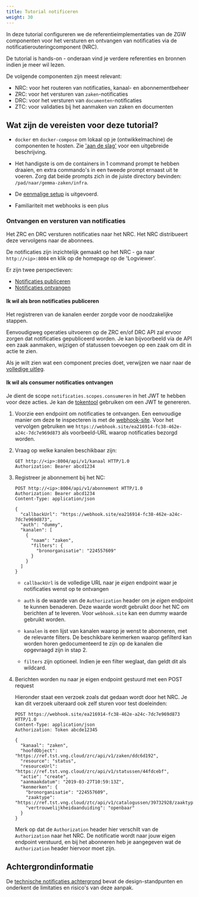 ```yaml
---
title: Tutorial notificeren
weight: 30
---
```


In deze tutorial configureren we de referentieimplementaties van de ZGW
componenten voor het versturen en ontvangen van notificaties via de
notificatierouteringcomponent (NRC).

De tutorial is hands-on - onderaan vind je verdere referenties en bronnen
indien je meer wil lezen.

De volgende componenten zijn meest relevant:

* NRC: voor het routeren van notificaties, kanaal- en abonnementbeheer
* ZRC: voor het versturen van `zaken`-notificaties
* DRC: voor het versturen van `documenten`-notificaties
* ZTC: voor validaties bij het aanmaken van zaken en documenten

## Wat zijn de vereisten voor deze tutorial?

* `docker` en `docker-compose` om lokaal op je (ontwikkelmachine) de
  componenten te hosten. Zie ['aan de slag'](../aan-de-slag) voor een
  uitgebreide beschrijving.

* Het handigste is om de containers in 1 command prompt te hebben draaien, en
  extra commando's in een tweede prompt ernaast uit te voeren. Zorg dat beide
  prompts zich in de juiste directory bevinden: `/pad/naar/gemma-zaken/infra`.

* De [eenmalige setup](../eenmalige-setup) is uitgevoerd.

* Familiariteit met webhooks is een plus

### Ontvangen en versturen van notificaties

Het ZRC en DRC versturen notificaties naar het NRC. Het NRC distribueert deze
vervolgens naar de abonnees.

De notificaties zijn inzichtelijk gemaakt op het NRC - ga naar
`http://<ip>:8004` en klik op de homepage op de 'Logviewer'.

Er zijn twee perspectieven:

* [Notificaties publiceren](#ik-wil-als-bron-notificaties-publiceren)
* [Notificaties ontvangen](#ik-wil-als-consumer-notificaties-ontvangen)

#### Ik wil als bron notificaties publiceren

Het registreren van de kanalen eerder zorgde voor de noodzakelijke stappen.

Eenvoudigweg operaties uitvoeren op de ZRC en/of DRC API zal ervoor zorgen
dat notificaties gepubliceerd worden. Je kan bijvoorbeeld via de API een zaak
aanmaken, wijzigen of statussen toevoegen op een zaak om dit in actie te zien.

Als je wilt zien wat een component precies doet, verwijzen we naar naar de
[volledige uitleg](../notificeren).

#### Ik wil als consumer notificaties ontvangen

Je dient de scope `notificaties.scopes.consumeren` in het JWT te hebben
voor deze acties. Je kan de [tokentool][token-generator] gebruiken om een
JWT te genereren.

1. Voorzie een endpoint om notificaties te ontvangen. Een eenvoudige manier om
   deze te inspecteren is met de [webhook-site](https://webhook.site). Voor het
   vervolgen gebruiken we `https://webhook.site/ea216914-fc38-462e-a24c-7dc7e969d873`
   als voorbeeld-URL waarop notificaties bezorgd worden.

2. Vraag op welke kanalen beschikbaar zijn:

   ```http
   GET http://<ip>:8004/api/v1/kanaal HTTP/1.0
   Authorization: Bearer abcd1234
    ````

3. Registreer je abonnement bij het NC:

   ```http
   POST http://<ip>:8004/api/v1/abonnement HTTP/1.0
   Authorization: Bearer abcd1234
   Content-Type: application/json

   {
     "callbackUrl": "https://webhook.site/ea216914-fc38-462e-a24c-7dc7e969d873",
     "auth": "dummy",
     "kanalen": [
       {
         "naam": "zaken",
         "filters": {
           "bronorganisatie": "224557609"
         }
       }
     ]
   }
   ```

    * `callbackUrl` is de volledige URL naar je _eigen_ endpoint waar je
      notificaties wenst op te ontvangen

    * `auth` is de waarde van de `Authorization` header om je _eigen_ endpoint
      te kunnen benaderen. Deze waarde wordt gebruikt door het NC om berichten
      af te leveren. Voor `webhook.site` kan een dummy waarde gebruikt worden.

    * `kanalen` is een lijst van kanalen waarop je wenst te abonneren, met de
      relevante filters. De beschikbare kenmerken waarop gefilterd kan worden
      horen gedocumenteerd te zijn op de kanalen die opgevraagd zijn in stap 2.

    * `filters` zijn optioneel. Indien je een filter weglaat, dan geldt dit als
      wildcard.

4. Berichten worden nu naar je eigen endpoint gestuurd met een POST request

    Hieronder staat een verzoek zoals dat gedaan wordt door het NRC. Je kan dit
    verzoek uiteraard ook zelf sturen voor test doeleinden:

   ```http
   POST https://webhook.site/ea216914-fc38-462e-a24c-7dc7e969d873 HTTP/1.0
   Content-Type: application/json
   Authorization: Token abcde12345

   {
     "kanaal": "zaken",
     "hoofdObject": "https://ref.tst.vng.cloud/zrc/api/v1/zaken/ddc6d192",
     "resource": "status",
     "resourceUrl": "https://ref.tst.vng.cloud/zrc/api/v1/statussen/44fdcebf",
     "actie": "create",
     "aanmaakdatum": "2019-03-27T10:59:13Z",
     "kenmerken": {
       "bronorganisatie": "224557609",
       "zaaktype": "https://ref.tst.vng.cloud/ztc/api/v1/catalogussen/39732928/zaaktypen/53c5c164",
       "vertrouwelijkheidaanduiding": "openbaar"
     }
   }
   ```

    Merk op dat de `Authorization` header hier verschilt van de `Authorization`
    naar het NRC. De notificatie wordt naar jouw eigen endpoint verstuurd,
    en bij het abonneren heb je aangegeven wat de `Authorization` header
    hiervoor moet zijn.

[token-generator]: https://ref.tst.vng.cloud/tokens/


## Achtergrondinformatie

De [technische notificaties achtergrond](../algemeen/notificaties) bevat de
design-standpunten en onderkent de limitaties en risico's van deze aanpak.
